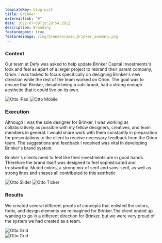 ```yaml
---
templateKey: blog-post
title: Brinker
externallink: "#"
date: 2022-07-09T19:20:54.291Z
description: Branding
featuredpost: true
featuredimage: /img/brendanrusso_brinker_summary.png
---
```

### Context

Our team at Defy was asked to help update Brinker Capital Investments's look and feel as apart of a larger project to rebrand their parent company, Orion. I was tasked to focus specifically on designing Brinker's new direction while the rest of the team worked on Orion. The goal was to ensure that Brinker, despite being a sub-brand, had a strong enough aesthetic that it could live on its own.



<div> 

<img src="https://a.storyblok.com/f/52110/1920x1080/a344532a02/brendanrusso_brinker_keyart_1.png" alt="Otto iPad">
<img src="https://a.storyblok.com/f/52110/1920x1080/80e8f84ce1/brendanrusso_brinker_keyart_3.png" alt="Otto Mobile">

</div>

### Execution

Although I was the sole designer for Brinker, I was working as collaboratively as possible with my fellow designers, creatives, and team members in general. I would share work with them constantly in preparation for presentations to the client to receive necessary feedback from the Orion team. The suggestions and feedback I received was vital in developing Brinker's brand system. 

Brinker's clients need to feel like their investments are in good hands. Therefore the brand itself was designed to feel sophisticated and trustworthy. Muted colors, a strong mix of serif and sans-serif, as well as strong lines and shapes all contributed to this aesthetic. 

<div> 

<img src="https://a.storyblok.com/f/52110/1920x1080/7495d9d2fd/brendanrusso_brinker_keyart_2.png" alt="Otto Slider">
<img src="https://a.storyblok.com/f/52110/2400x1256/175fd8eead/brendanrusso_brinker_web_ad.png" alt="Otto Ticker">

</div>

### Results

We created several different proofs of concepts that enlisted the colors, fonts, and design elements we reimagined for Brinker.The client ended up wanting to go in a different direction for Brinker, but we were very proud of the system we had created as a team. 

<div> 

<img src="https://a.storyblok.com/f/52110/1920x1010/ee3814ff1b/brendanrusso_brinker_brochure_spread.jpg" alt="Otto Grid">\
<img src="https://a.storyblok.com/f/52110/1920x1080/f83d629ac9/brendanrusso_brinker_summary.png" alt="Otto Grid">

</div>